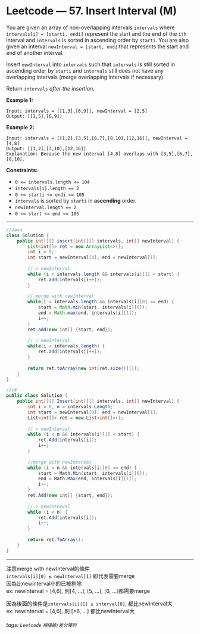 # Leetcode — 57. Insert Interval (M)

You are given an array of non-overlapping intervals `intervals` where `intervals[i] = [starti, endi]` represent the start and the end of the `ith` interval and `intervals` is sorted in ascending order by `starti`. You are also given an interval `newInterval = [start, end]` that represents the start and end of another interval.

Insert `newInterval` into `intervals` such that `intervals` is still sorted in ascending order by `starti` and `intervals` still does not have any overlapping intervals (merge overlapping intervals if necessary).

Return `intervals` *after the insertion*.

**Example 1:**
```
Input: intervals = [[1,3],[6,9]], newInterval = [2,5]  
Output: [[1,5],[6,9]]
```
**Example 2:**
```
Input: intervals = [[1,2],[3,5],[6,7],[8,10],[12,16]], newInterval = [4,8]  
Output: [[1,2],[3,10],[12,16]]  
Explanation: Because the new interval [4,8] overlaps with [3,5],[6,7],[8,10].
```
**Constraints:**

-   `0 <= intervals.length <= 104`
-   `intervals[i].length == 2`
-   `0 <= starti <= endi <= 105`
-   `intervals` is sorted by `starti` in **ascending** order.
-   `newInterval.length == 2`
-   `0 <= start <= end <= 105`

---

```java
//Java  
class Solution {  
    public int[][] insert(int[][] intervals, int[] newInterval) {  
        List<int[]> ret = new ArrayList<>();  
        int i = 0;  
        int start = newInterval[0], end = newInterval[1];  
          
        // < newInterval  
        while (i < intervals.length && intervals[i][1] < start) {  
            ret.add(intervals[i++]);  
        }  
          
        // merge with newInterval  
        while(i < intervals.length && intervals[i][0] <= end) {  
            start = Math.min(start, intervals[i][0]);  
            end = Math.max(end, intervals[i][1]);  
            i++;  
        }  
        ret.add(new int[] {start, end});  
          
        // > newInterval  
        while(i < intervals.length) {  
            ret.add(intervals[i++]);  
        }  
      
        return ret.toArray(new int[ret.size()][]);  
    }  
}
```
```csharp
//c#  
public class Solution {  
    public int[][] Insert(int[][] intervals, int[] newInterval) {  
        int i = 0, n = intervals.Length;  
        int start = newInterval[0], end = newInterval[1];  
        List<int[]> ret = new List<int[]>();  
          
        // < newInterval  
        while (i < n && intervals[i][1] < start) {  
            ret.Add(intervals[i]);  
            i++;  
        }  
          
        //merge with newInterval  
        while (i < n && intervals[i][0] <= end) {  
            start = Math.Min(start, intervals[i][0]);  
            end = Math.Max(end, intervals[i][1]);  
            i++;  
        }  
        ret.Add(new int[] {start, end});  
          
        // > newInterval  
        while (i < n) {  
            ret.Add(intervals[i]);  
            i++;  
        }  
          
        return ret.ToArray();  
    }  
}
```


---
注意merge with newInterval的條件  
`intervals[i][0] ≤ newInterval[1]` 即代表需要merge  
因為比newInterval小的已被剔除  
ex: newInterval = \[4,6\], 則\[4, …\], \[5, …\], \[6, …\]都需要merge

因為後面的條件是`intervals[i][1] ≤ interval[0]`, 都比newInterval大  
ex: newInterval = \[4,6\], 則 \[>6, …\] 都比newInterval大


###### tags: `Leetcode` `掃描線/差分陣列`
